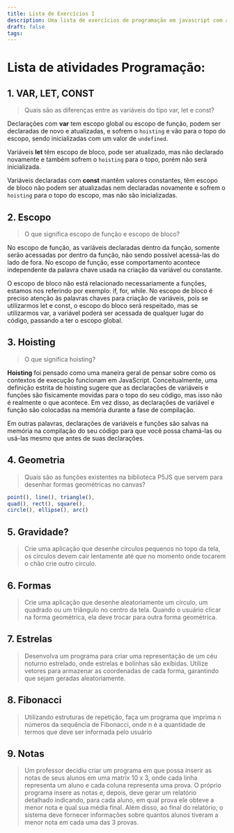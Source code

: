 ```yaml
---
title: Lista de Exercícios I
description: Uma lista de exercícios de programação em javascript com a biblioteca p5
draft: false
tags:
---
```

<script src="./ExecI/exec-balls.js"></script>
<script src="./ExecI/exec-geo.js"></script>
<script src="./ExecI/exec-stars.js"></script>
<script src="./ExecI/exec-fibonacci.js"></script>
<script src="./ExecI/exec-exam.js"></script>

# Lista de atividades Programação:

## 1. VAR, LET, CONST

>Quais são as diferenças entre as variáveis do tipo var, let e const?

Declarações com __var__ tem escopo global ou escopo de função, podem ser declaradas de novo e atualizadas, e sofrem o `hoisting` e vão para o topo do escopo, sendo inicializadas com um valor de `undefined`.   

Variáveis __let__ têm escopo de bloco, pode ser atualizado, mas não declarado novamente e também sofrem o `hoisting` para o topo, porém não será inicializada.   

Variáveis declaradas com __const__ mantêm valores constantes, têm escopo de bloco não podem ser atualizadas nem declaradas novamente e sofrem o `hoisting` para o topo do escopo, mas não são inicializadas.  

## 2. Escopo

>O que significa escopo de função e escopo de bloco?

No escopo de função, as variáveis declaradas dentro da função, somente serão acessadas por dentro da função, não sendo possível acessá-las do lado de fora. No escopo de função, esse comportamento acontece independente da palavra chave usada na criação da variável ou constante.   

O escopo de bloco não está relacionado necessariamente a funções, estamos nos referindo por exemplo: if, for, while. No escopo de bloco é preciso atenção às palavras chaves para criação de variáveis, pois se utilizarmos let e const, o escopo do bloco será respeitado, mas se utilizarmos var, a variável poderá ser acessada de qualquer lugar do código, passando a ter o escopo global.  

## 3. Hoisting

>O que significa hoisting?

__Hoisting__ foi pensado como uma maneira geral de pensar sobre como os contextos de execução funcionam em JavaScript. Conceitualmente, uma definição estrita de hoisting sugere que as declarações de variáveis e funções são fisicamente movidas para o topo do seu código, mas isso não é realmente o que acontece. Em vez disso, as declarações de variável e função são colocadas na memória durante a fase de compilação.  

Em outras palavras, declarações de variáveis e funções são salvas na memória na compilação do seu código para que você possa chamá-las ou usá-las mesmo que antes de suas declarações.  

## 4. Geometria

>Quais são as funções existentes na biblioteca P5JS que servem para desenhar formas geométricas no canvas?

```js
point(), line(), triangle(), 
quad(), rect(), square(), 
circle(), ellipse(), arc()
```

## 5. Gravidade?

>Crie uma aplicação que desenhe círculos pequenos no topo da tela, os círculos devem cair lentamente até que no momento onde tocarem o chão crie outro círculo.

<div class="sketch-holder" id="exec-balls"></div>

## 6. Formas

>Crie uma aplicação que desenhe aleatoriamente um círculo, um quadrado ou um triângulo no centro da tela. Quando o usuário clicar na forma geométrica, ela deve trocar para outra forma geométrica.

<div class="sketch-holder" id="exec-geo"></div>

## 7. Estrelas

>Desenvolva um programa para criar uma representação de um céu noturno estrelado, onde estrelas e bolinhas são exibidas. Utilize vetores para armazenar as coordenadas de cada forma, garantindo que sejam geradas aleatoriamente.

<div class="sketch-holder" id="exec-stars"></div>

## 8. Fibonacci

>Utilizando estruturas de repetição, faça um programa que imprima n números da sequência de Fibonacci, onde n é a quantidade de termos que deve ser informada pelo usuário

<div class="sketch-holder" id="exec-fibonacci"></div>

## 9. Notas
>Um professor decidiu criar um programa em que possa inserir as notas de seus alunos em uma matrix 10 x 3, onde cada linha representa um aluno e cada coluna representa uma prova.
>O próprio programa insere as notas e, depois, deve gerar um relatório detalhado indicando, para cada aluno, em qual prova ele obteve a menor nota e qual sua média final.
>Além disso, ao final do relatório, o sistema deve fornecer informações sobre quantos alunos tiveram a menor nota em cada uma das 3 provas.

<div class="sketch-holder" id="exec-exam"></div>

